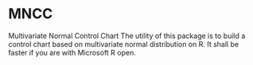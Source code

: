 # MNCC
Multivariate Normal Control Chart
The utility of this package is to build a control chart based on multivariate normal distribution on R. It shall be faster if you are with Microsoft R open.
